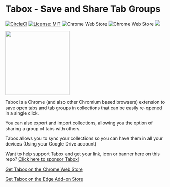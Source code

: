 # Tabox - Save and Share Tab Groups

[![CircleCI](https://circleci.com/gh/gilgold/tabox/tree/main.svg?style=svg)](https://circleci.com/gh/gilgold/tabox/tree/main)
[![License: MIT](https://img.shields.io/badge/License-MIT-yellow.svg)](https://opensource.org/licenses/MIT)
![Chrome Web Store](https://img.shields.io/chrome-web-store/users/bdbliblipiempfdkkkjohnecmeknnpoa)
![Chrome Web Store](https://img.shields.io/chrome-web-store/v/bdbliblipiempfdkkkjohnecmeknnpoa)
[![](https://img.shields.io/badge/dynamic/json?label=edge%20add-on&prefix=v&query=%24.version&url=https%3A%2F%2Fmicrosoftedge.microsoft.com%2Faddons%2Fgetproductdetailsbycrxid%2Fekkmpemnpkaecapbjcgidkflglondcem)](https://microsoftedge.microsoft.com/addons/detail/tabox-save-and-share-ta/ekkmpemnpkaecapbjcgidkflglondcem)

<img src="https://static.wixstatic.com/media/8734ed_5fb3260f38754a44bc53301f3ea15f82~mv2.png" height="200">

Tabox is a Chrome (and also other Chromium based browsers) extension to save open tabs and tab groups in collections that can be easily re-opened in a single click. 

You can also export and import collections, allowing you the option of sharing a group of tabs with others.

Tabox allows you to sync your collections so you can have them in all your devices (Using your Google Drive account)

Want to help support Tabox and get your link, icon or banner here on this repo? [Click here to sponsor Tabox!](https://github.com/sponsors/gilgold)

[Get Tabox on the Chrome Web Store](https://chrome.google.com/webstore/detail/tabox-save-and-share-tab/bdbliblipiempfdkkkjohnecmeknnpoa)

[Get Tabox on the Edge Add-on Store](https://microsoftedge.microsoft.com/addons/detail/tabox-save-and-share-ta/ekkmpemnpkaecapbjcgidkflglondcem)
